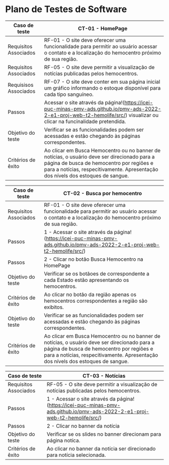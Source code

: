 # Plano de Testes de Software

| Caso de teste         | CT-01 - HomePage                                                                                                                                                                                                                                                           |
| --------------------- | -----------------|
| Requisitos Associados | RF-01 - O site deve oferecer uma funcionalidade para permitir ao usuário acessar o contato e a localização do hemocentro próximo de sua região.                                                                                                                             |
| Requisitos Associados | RF-05 - O site deve permitir a visualização de notícias publicadas pelos hemocentros.                                                                                                                                                                                       |
| Requisisos Associados | RF-07 - O site deve conter em sua página inicial um gráfico informando o estoque disponível para cada tipo sanguíneo.                                                                                                                                                       |
| Passos                | Acessar o site através da página!(https://icei-puc-minas-pmv-ads.github.io/pmv-ads-2022-2-e1-proj-web-t2-hemolife/src/) visualizar ou clicar na funcinalidade pretendida. |
| Objetivo do teste     | Verificar se as funcionalidades podem ser acessadas e estão chegando às páginas correspondentes.                                                                                                                                                                           |
| Critérios de êxito    | Ao clicar em Busca Hemocentro ou no banner de notícias, o usuário deve ser direcionado para a página de busca de hemocentro por regiões e para a notícias, respecitivamente. Apresentação dos nívels dos estoques de sangue.                                               |

| Caso de teste         | CT-02 - Busca por hemocentro                                                                                                                   |
| --------------------- | ------ |
| Requisitos Associados | RF-01 - O site deve oferecer uma funcionalidade para permitir ao usuário acessar o contato e a localização do hemocentro próximo de sua região. |
| Passos                | 1 - Acessar o site através da página!(https://icei-puc-minas-pmv-ads.github.io/pmv-ads-2022-2-e1-proj-web-t2-hemolife/src/)|
| Passos |2 - Clicar no botão Busca Hemocentro na HomePage |
| Objetivo do teste     | Verificar se os botãoes de correspondente a cada Estado estão apresentando os hemocentros.|
| Critérios de êxito    | Ao clicar no botão da região apenas os hemocentros correspondentes a região são exibitos.|
| Objetivo do teste     | Verificar se as funcionalidades podem ser acessadas e estão chegando às páginas correspondentes.|
| Critérios de êxito    | Ao clicar em Busca Hemocentro ou no banner de notícias, o usuário deve ser direcionado para a página de busca de hemocentro por regiões e para a notícias, respecitivamente. Apresentação dos nívels dos estoques de sangue.|

| Caso de teste         | CT-03 - Notícias|
| --------------------- | ------ |
| Requisitos Associados | RF-05 - O site deve permitir a visualização de notícias publicadas pelos hemocentros. |
| Passos                | 1 - Acessar o site através da página!(https://icei-puc-minas-pmv-ads.github.io/pmv-ads-2022-2-e1-proj-web-t2-hemolife/src/)|
| Passos                | 2 - Clicar no banner da notícia |
| Objetivo do teste     | Verificar se os slides no banner direcionam para página notíca.|
| Critérios de êxito    | Ao clicar no banner da notícia ser direcionado para notícia selecionada.|
